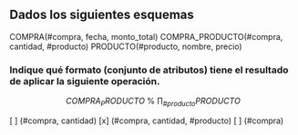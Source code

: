 ## Dados los siguientes esquemas
COMPRA(#compra, fecha, monto_total)
COMPRA_PRODUCTO(#compra, cantidad, #producto)
PRODUCTO(#producto, nombre, precio)
### Indique qué formato (conjunto de atributos) tiene el resultado de aplicar la siguiente operación.

$$
COMPRA_PRODUCTO\ \%\ ∏_{\#producto}PRODUCTO
$$

[ ] (#compra, cantidad)
[x] (#compra, cantidad, #producto)
[ ] (#compra)